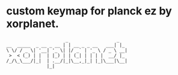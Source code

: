 # custom keymap for planck ez by xorplanet.

                          _                  _
    __  _____  _ __ _ __ | | __ _ _ __   ___| |_
    \ \/ / _ \| '__| '_ \| |/ _` | '_ \ / _ \ __|
     >  < (_) | |  | |_) | | (_| | | | |  __/ |_
    /_/\_\___/|_|  | .__/|_|\__,_|_| |_|\___|\__|
                   |_|


